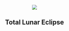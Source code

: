 
<p align="center"><img src="https://apod.nasa.gov/apod/image/2211/2022_11_08_TLE_Trio_1024px.png"></p>
<h2 align="center"> Total Lunar Eclipse </h2>

